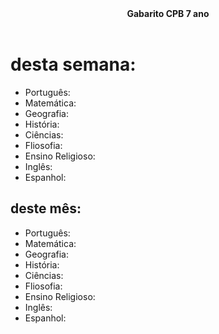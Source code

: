 <html>
 <head>
  <header><strong>Gabarito CPB 7 ano</strong></header>
   <meta charset="utf-8" />
  <meta name="autor" content="drean o brabo e torvi" />
 </head>
 <body>
  <h1>desta semana: </h1>
   <ul>
    <li>Português: </li>
    <li>Matemática:</li>
    <li>Geografia:</li>
    <li>História:</li>
    <li>Ciências:</li>
    <li>Fliosofia:</li>
    <li>Ensino Religioso:</li>
    <li>Inglês:</li>
    <li>Espanhol:</li>
   </ul>
  <h2>deste mês:</h2>
  <ul>
    <li>Português: </li>
    <li>Matemática:</li>
    <li>Geografia:</li>
    <li>História:</li>
    <li>Ciências:</li>
    <li>Fliosofia:</li>
    <li>Ensino Religioso:</li>
    <li>Inglês:</li>
    <li>Espanhol:</li>
   </ul>
 </body>
 </html>
